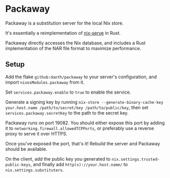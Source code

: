 # Packaway

Packaway is a substitution server for the local Nix store.

It's essentially a reimplementation of
[nix-serve](https://github.com/edolstra/nix-serve#readme) in Rust.

Packaway directly accesses the Nix database, and includes a Rust implementation
of the NAR file format to maximize performance.

## Setup

Add the flake `github:danth/packaway` to your server's configuration, and
import `nixosModules.packaway` from it.

Set `services.packaway.enable` to `true` to enable the service.

Generate a signing key by running
`nix-store --generate-binary-cache-key your.host.name /path/to/secret/key /path/to/public/key`,
then set `services.packaway.secretKey` to the path to the secret key.

Packaway runs on port 19082. You should either expose this port by adding it to
`networking.firewall.allowedTCPPorts`, or preferably use a reverse proxy to
serve it over HTTPS.

Once you've exposed the port, that's it! Rebuild the server and Packaway should
be available.

On the client, add the public key you generated to
`nix.settings.trusted-public-keys`, and finally add `http(s)://your.host.name/`
to `nix.settings.substituters`.
